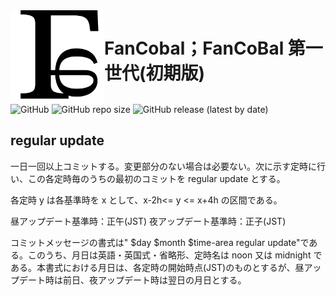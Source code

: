 <img src="./FunCobal_Language_Logo.svg" width="150em" style="float:left" />

# FanCobal；FanCoBal 第一世代(初期版)

<p style="clear:both"></p>

![GitHub](https://img.shields.io/github/license/FunCobal-family/FunCobal?style=plastic)
![GitHub repo size](https://img.shields.io/github/repo-size/FunCobal-family/FunCobal)
![GitHub release (latest by date)](https://img.shields.io/github/v/release/FunCobal-family/FunCobal)

## regular update

一日一回以上コミットする。変更部分のない場合は必要ない。次に示す定時に行い、この各定時毎のうちの最初のコミットを regular update とする。

各定時 y は各基準時を x として、x-2h<= y <= x+4h の区間である。

昼アップデート基準時：正午(JST)
夜アップデート基準時：正子(JST)

コミットメッセージの書式は"
$day $month \$time-area regular update"である。このうち、月日は英語・英国式・省略形、定時名は noon 又は midnight である。本書式における月日は、各定時の開始時点(JST)のものとするが、昼アップデート時は前日、夜アップデート時は翌日の月日とする。
